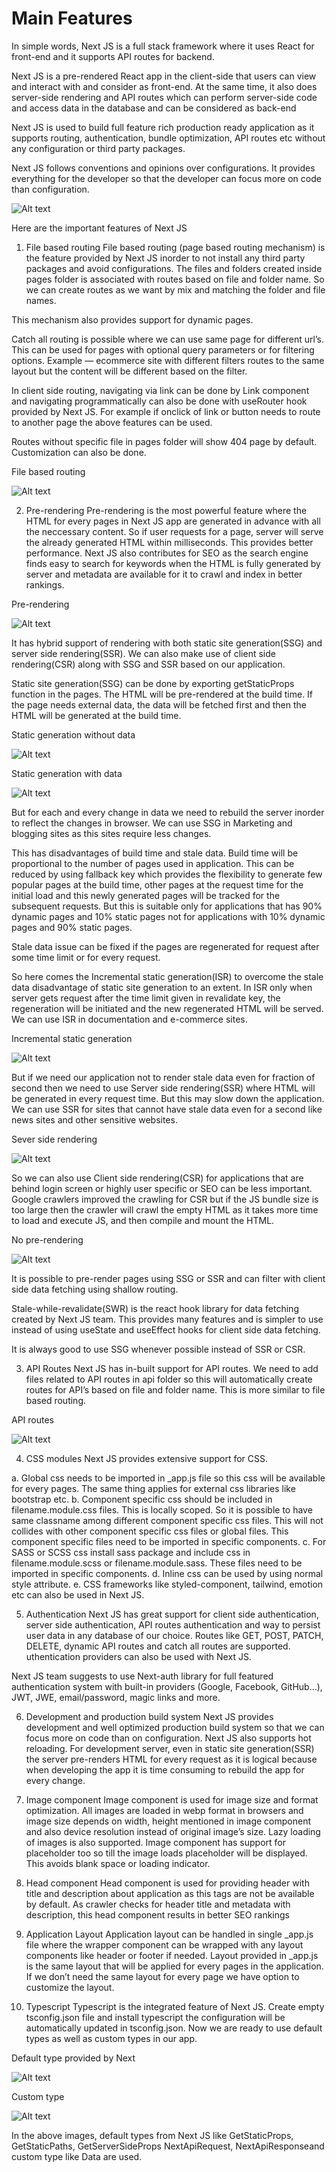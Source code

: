 # Main Features

In simple words, Next JS is a full stack framework where it uses React for front-end and it supports API routes for backend.

Next JS is a pre-rendered React app in the client-side that users can view and interact with and consider as front-end. At the same time, it also does server-side rendering and API routes which can perform server-side code and access data in the database and can be considered as back-end

Next JS is used to build full feature rich production ready application as it supports routing, authentication, bundle optimization, API routes etc without any configuration or third party packages.

Next JS follows conventions and opinions over configurations. It provides everything for the developer so that the developer can focus more on code than configuration.

![Alt text](images/1.webp "first")

Here are the important features of Next JS

1. File based routing
File based routing (page based routing mechanism) is the feature provided by Next JS inorder to not install any third party packages and avoid configurations. The files and folders created inside pages folder is associated with routes based on file and folder name. So we can create routes as we want by mix and matching the folder and file names.

This mechanism also provides support for dynamic pages.

Catch all routing is possible where we can use same page for different url’s. This can be used for pages with optional query parameters or for filtering options. Example — ecommerce site with different filters routes to the same layout but the content will be different based on the filter.

In client side routing, navigating via link can be done by Link component and navigating programmatically can also be done with useRouter hook provided by Next JS. For example if onclick of link or button needs to route to another page the above features can be used.

Routes without specific file in pages folder will show 404 page by default. Customization can also be done.

File based routing 

![Alt text](images/2.webp "first")

2. Pre-rendering
Pre-rendering is the most powerful feature where the HTML for every pages in Next JS app are generated in advance with all the neccessary content. So if user requests for a page, server will serve the already generated HTML within milliseconds. This provides better performance. Next JS also contributes for SEO as the search engine finds easy to search for keywords when the HTML is fully generated by server and metadata are available for it to crawl and index in better rankings.

Pre-rendering

![Alt text](images/3.webp "first")

It has hybrid support of rendering with both static site generation(SSG) and server side rendering(SSR). We can also make use of client side rendering(CSR) along with SSG and SSR based on our application.

Static site generation(SSG) can be done by exporting getStaticProps function in the pages. The HTML will be pre-rendered at the build time. If the page needs external data, the data will be fetched first and then the HTML will be generated at the build time.


Static generation without data

![Alt text](images/4.webp "first")

Static generation with data

![Alt text](images/5.webp "first")

But for each and every change in data we need to rebuild the server inorder to reflect the changes in browser. We can use SSG in Marketing and blogging sites as this sites require less changes.

This has disadvantages of build time and stale data.
Build time will be proportional to the number of pages used in application. This can be reduced by using fallback key which provides the flexibility to generate few popular pages at the build time, other pages at the request time for the initial load and this newly generated pages will be tracked for the subsequent requests. But this is suitable only for applications that has 90% dynamic pages and 10% static pages not for applications with 10% dynamic pages and 90% static pages.

Stale data issue can be fixed if the pages are regenerated for request after some time limit or for every request.

So here comes the Incremental static generation(ISR) to overcome the stale data disadvantage of static site generation to an extent. In ISR only when server gets request after the time limit given in revalidate key, the regeneration will be initiated and the new regenerated HTML will be served. We can use ISR in documentation and e-commerce sites.

Incremental static generation

![Alt text](images/6.webp "first")

But if we need our application not to render stale data even for fraction of second then we need to use Server side rendering(SSR) where HTML will be generated in every request time. But this may slow down the application. We can use SSR for sites that cannot have stale data even for a second like news sites and other sensitive websites.

Sever side rendering

![Alt text](images/7.webp "first")

So we can also use Client side rendering(CSR) for applications that are behind login screen or highly user specific or SEO can be less important. Google crawlers improved the crawling for CSR but if the JS bundle size is too large then the crawler will crawl the empty HTML as it takes more time to load and execute JS, and then compile and mount the HTML.

No pre-rendering

![Alt text](images/8.webp "first")

It is possible to pre-render pages using SSG or SSR and can filter with client side data fetching using shallow routing.

Stale-while-revalidate(SWR) is the react hook library for data fetching created by Next JS team. This provides many features and is simpler to use instead of using useState and useEffect hooks for client side data fetching.

It is always good to use SSG whenever possible instead of SSR or CSR.


3. API Routes
Next JS has in-built support for API routes. We need to add files related to API routes in api folder so this will automatically create routes for API’s based on file and folder name. This is more similar to file based routing.

API routes

![Alt text](images/11.webp "first")

4. CSS modules
Next JS provides extensive support for CSS.

a. Global css needs to be imported in _app.js file so this css will be available for every pages. The same thing applies for external css libraries like bootstrap etc.
b. Component specific css should be included in filename.module.css files. This is locally scoped. So it is possible to have same classname among different component specific css files. This will not collides with other component specific css files or global files. This component specific files need to be imported in specific components.
c. For SASS or SCSS css install sass package and include css in filename.module.scss or filename.module.sass. These files need to be imported in specific components.
d. Inline css can be used by using normal style attribute.
e. CSS frameworks like styled-component, tailwind, emotion etc can also be used in Next JS.

5. Authentication
Next JS has great support for client side authentication, server side authentication, API routes authentication and way to persist user data in any database of our choice. Routes like GET, POST, PATCH, DELETE, dynamic API routes and catch all routes are supported.
uthentication providers can also be used with Next JS.

Next JS team suggests to use Next-auth library for full featured authentication system with built-in providers (Google, Facebook, GitHub…), JWT, JWE, email/password, magic links and more.

6. Development and production build system
Next JS provides development and well optimized production build system so that we can focus more on code than on configuration.
Next JS also supports hot reloading.
For development server, even in static site generation(SSR) the server pre-renders HTML for every request as it is logical because when developing the app it is time consuming to rebuild the app for every change.

7. Image component
Image component is used for image size and format optimization.
All images are loaded in webp format in browsers and image size depends on width, height mentioned in image component and also device resolution instead of original image’s size.
Lazy loading of images is also supported.
Image component has support for placeholder too so till the image loads placeholder will be displayed. This avoids blank space or loading indicator.

8. Head component
Head component is used for providing header with title and description about application as this tags are not be available by default. As crawler checks for header title and metadata with description, this head component results in better SEO rankings

9. Application Layout
Application layout can be handled in single _app.js file where the wrapper component can be wrapped with any layout components like header or footer if needed.
Layout provided in _app.js is the same layout that will be applied for every pages in the application. If we don’t need the same layout for every page we have option to customize the layout.

10. Typescript
Typescript is the integrated feature of Next JS. Create empty tsconfig.json file and install typescript the configuration will be automatically updated in tsconfig.json. Now we are ready to use default types as well as custom types in our app.

Default type provided by Next

![Alt text](images/9.webp "first")

Custom type

![Alt text](images/10.webp "first")

In the above images, default types from Next JS like GetStaticProps, GetStaticPaths, GetServerSideProps NextApiRequest, NextApiResponseand custom type like Data are used.
